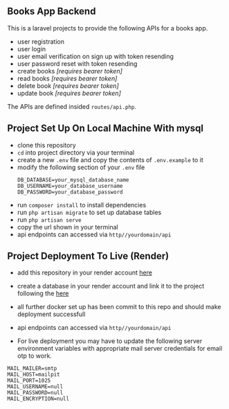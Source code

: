 ## Books App Backend
This is a laravel projects to provide the following APIs for a books app.
- user registration
- user login
- user email verification on sign up with token resending
- user password reset with token resending
- create books *[requires bearer token]*
- read books *[requires bearer token]*
- delete book *[requires bearer token]*
- update book *[requires bearer token]*

The APIs are defined insided `routes/api.php`.


## Project Set Up On Local Machine With mysql
- clone this repository
- `cd` into project directory via your terminal
- create a new `.env` file and copy the contents of `.env.example` to it
- modify the following section of your `.env` file
  ``` 
  DB_DATABASE=your_mysql_database_name
  DB_USERNAME=your_database_username
  DB_PASSWORD=your_database_password
  ```
- run `composer install` to install dependencies
- run `php artisan migrate` to set up database tables
- run `php artisan serve`
- copy the url shown in your terminal
- api endpoints can accessed via `http//yourdomain/api`

## Project Deployment To Live  (Render)
- add this repository in your render account [here](https://dashboard.render.com/)
- create a database in your render account and link it to the project following the [here](https://render.com/docs/deploy-php-laravel-docker)
- all further docker set up has been commit to this repo and should make deployment successfull

- api endpoints can accessed via `http//yourdomain/api`


- For live deployment you may have to update the following server environment variables with appropriate mail server credentials for email otp to work.
```
MAIL_MAILER=smtp
MAIL_HOST=mailpit
MAIL_PORT=1025
MAIL_USERNAME=null
MAIL_PASSWORD=null
MAIL_ENCRYPTION=null
```
